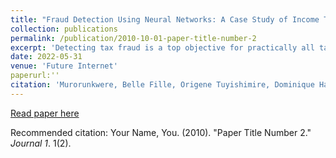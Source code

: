 ```yaml
---
title: "Fraud Detection Using Neural Networks: A Case Study of Income Tax"
collection: publications
permalink: /publication/2010-10-01-paper-title-number-2
excerpt: 'Detecting tax fraud is a top objective for practically all tax agencies in order to maximize revenues and maintain a high level of compliance. Data mining, machine learning, and other approaches such as traditional random auditing have been used in many studies to deal with tax fraud. The goal of this study is to use Artificial Neural Networks to identify factors of tax fraud in income tax data. The results show that Artificial Neural Networks perform well in identifying tax fraud with an accuracy of 92%, a precision of 85%, a recall score of 99%, and an AUC-ROC of 95%. All businesses, either cross-border or domestic, the period of the business, small businesses, and corporate businesses, are among the factors identified by the model to be more relevant to income tax fraud detection. This study is consistent with the previous closely related work in terms of features related to tax fraud where it covered all tax types together using different machine learning models. To the best of our knowledge, this study is the first to use Artificial Neural Networks to detect income tax fraud in Rwanda by comparing different parameters such as layers, batch size, and epochs and choosing the optimal ones that give better accuracy than others. For this study, a simple model with no hidden layers, softsign activation function performs better. The evidence from this study will help auditors in understanding the factors that contribute to income tax fraud which will reduce the audit time and cost, as well as recover money foregone in income tax fraud.'
date: 2022-05-31
venue: 'Future Internet'
paperurl:''
citation: 'Murorunkwere, Belle Fille, Origene Tuyishimire, Dominique Haughton, and Joseph Nzabanita. (2022). &quot;Fraud Detection Using Neural Networks: A Case Study of Income Tax.&quot; <i>Future Internet</i>. 1(1).'
---
```


[Read paper here](https://www.mdpi.com/1999-5903/14/6/168)

Recommended citation: Your Name, You. (2010). "Paper Title Number 2." <i>Journal 1</i>. 1(2).


